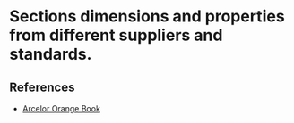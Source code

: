 # Sections dimensions and properties from different suppliers and standards.

## References

- [Arcelor Orange Book](https://orangebook.arcelormittal.com/)


